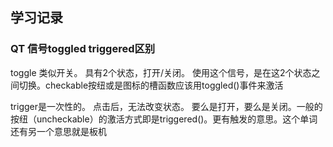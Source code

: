## 学习记录

### QT 信号toggled triggered区别

 toggle 类似开关。 具有2个状态，打开/关闭。  使用这个信号，是在这2个状态之间切换。checkable按纽或是图标的槽函数应该用toggled()事件来激活

 trigger是一次性的。 点击后，无法改变状态。 要么是打开，要么是关闭。一般的按纽（uncheckable）的激活方式即是triggered()。更有触发的意思。这个单词还有另一个意思就是板机

